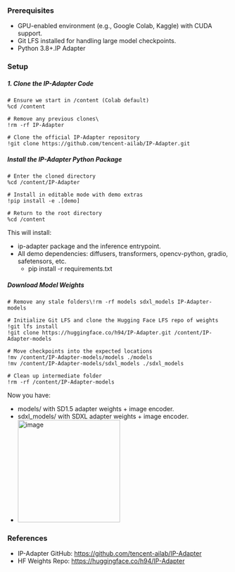 ### Prerequisites
- GPU-enabled environment (e.g., Google Colab, Kaggle) with CUDA support.
- Git LFS installed for handling large model checkpoints.
- Python 3.8+.IP Adapter

### Setup

##### 1. Clone the IP-Adapter Code

```shell
# Ensure we start in /content (Colab default)
%cd /content

# Remove any previous clones\
!rm -rf IP-Adapter

# Clone the official IP-Adapter repository
!git clone https://github.com/tencent-ailab/IP-Adapter.git
```

##### Install the IP-Adapter Python Package

```shell
# Enter the cloned directory
%cd /content/IP-Adapter

# Install in editable mode with demo extras
!pip install -e .[demo]

# Return to the root directory
%cd /content
```

This will install:
- ip-adapter package and the inference entrypoint.
- All demo dependencies: diffusers, transformers, opencv-python, gradio, safetensors, etc.
    - pip install -r requirements.txt 

##### Download Model Weights

```shell
# Remove any stale folders\!rm -rf models sdxl_models IP-Adapter-models

# Initialize Git LFS and clone the Hugging Face LFS repo of weights
!git lfs install
!git clone https://huggingface.co/h94/IP-Adapter.git /content/IP-Adapter-models

# Move checkpoints into the expected locations
!mv /content/IP-Adapter-models/models ./models
!mv /content/IP-Adapter-models/sdxl_models ./sdxl_models

# Clean up intermediate folder
!rm -rf /content/IP-Adapter-models
```

Now you have:
- models/ with SD1.5 adapter weights + image encoder.
- sdxl_models/ with SDXL adapter weights + image encoder.
- <img width="232" alt="image" src="https://github.com/user-attachments/assets/71503f86-1ed8-4b4a-b712-44b5e071833f" />



### References
- IP-Adapter GitHub: https://github.com/tencent-ailab/IP-Adapter
- HF Weights Repo: https://huggingface.co/h94/IP-Adapter
